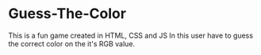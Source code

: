 # Guess-The-Color
This is a fun game created in HTML, CSS and JS
In this user have to guess the correct color on the it's RGB value.
